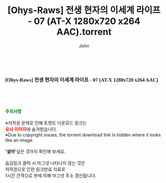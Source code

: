 ﻿---
layout: post
title:  "[Ohys-Raws] 전생 현자의 이세계 라이프 - 07 (AT-X 1280x720 x264 AAC).torrent"
author: John
categories: [ 애니메이션 ]
tags: [  ]
image:  
description: "[Ohys-Raws] 전생 현자의 이세계 라이프 - 07 (AT-X 1280x720 x264 AAC) torrent 정보 공유"
toc: true
toc_sticky: true
---

<br>
<div class="view-img">
<a class="view_image" href="http://torrentmobile62.com/bbs/view_image.php?fn=%2Fdata%2Ffile%2Fani%2F3735182707_YentJFQX_d15e30e59f5395fe45287ed730946521cec08eb1.jpg" target="_blank"><img alt="" class="img-tag" content="http://torrentmobile62.com/data/file/ani/3735182707_YentJFQX_d15e30e59f5395fe45287ed730946521cec08eb1.jpg" itemprop="image" src="http://torrentmobile62.com/data/file/ani/3735182707_YentJFQX_d15e30e59f5395fe45287ed730946521cec08eb1.jpg"/></a></div><div class="view-content" itemprop="description">
<p><span style="font-family:nanumsquareround;font-size:16px;font-weight:700;white-space:nowrap;background-color:rgb(255,255,255);">[Ohys-Raws] 전생 현자의 이세계 라이프 - 07 (AT-X 1280x720 x264 AAC)</span> </p> </div>
    
<br><br><br>
<p data-ke-size="size16"><b><span style="color: green;">주의사항</span></b><br /><br />※저작권 문제로 인해 토렌트 다운로드 링크는<br /><b><span style="color: red;">유사 이미지</span></b>에 숨겨뒀습니다.<br />※Due to copyright issues, the torrent download link is hidden where it looks like an image.<br /><br /><b>'설마'</b>싶은 것까지 확인해 보세요.<br /><br />숨김링크 클릭 시 마그넷 나타나지 않는 것은<br />저작권으로 인한 링크만료 자료로<br />1시간 간격으로 봇에 의해 마그넷 주소 갱신됩니다.</p>
